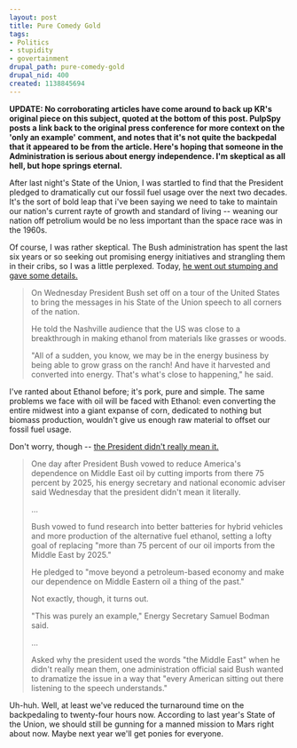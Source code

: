 ```yaml
--- 
layout: post
title: Pure Comedy Gold
tags: 
- Politics
- stupidity
- govertainment
drupal_path: pure-comedy-gold
drupal_nid: 400
created: 1138845694
---
```

<strong>UPDATE: No corroborating articles have come around to back up KR's original piece on this subject, quoted at the bottom of this post. PulpSpy posts a link back to the original press conference for more context on the 'only an example' comment, and notes that it's not quite the backpedal that it appeared to be from the article. Here's hoping that someone in the Administration is serious about energy independence. I'm skeptical as all hell, but hope springs eternal.</strong>



After last night's State of the Union, I was startled to find that the President pledged to dramatically cut our fossil fuel usage over the next two decades. It's the sort of bold leap that i've been saying we need to take to maintain our nation's current rayte of growth and standard of living -- weaning our nation off petrolium would be no less important than the space race was in the 1960s.



Of course, I was rather skeptical. The Bush administration has spent the last six years or so seeking out promising energy initiatives and strangling them in their cribs, so I was a little perplexed. Today, <a href="http://news.bbc.co.uk/2/hi/americas/4672216.stm">he went out stumping and gave some details.</a>

<blockquote>On Wednesday President Bush set off on a tour of the United States to bring the messages in his State of the Union speech to all corners of the nation.



He told the Nashville audience that the US was close to a breakthrough in making ethanol from materials like grasses or woods.



"All of a sudden, you know, we may be in the energy business by being able to grow grass on the ranch! And have it harvested and converted into energy. That's what's close to happening," he said.</blockquote>



I've ranted about Ethanol before; it's pork, pure and simple. The same problems we face with oil will be faced with Ethanol: even converting the entire midwest into a giant expanse of corn, dedicated to nothing but biomass production, wouldn't give us enough raw material to offset our fossil fuel usage.



Don't worry, though -- <a href="http://www.realcities.com/mld/krwashington/news/nation/13767738.htm?source=rss&channel=krwashington_nation">the President didn't really mean it.</a>

<blockquote>One day after President Bush vowed to reduce America's dependence on Middle East oil by cutting imports from there 75 percent by 2025, his energy secretary and national economic adviser said Wednesday that the president didn't mean it literally.

...

Bush vowed to fund research into better batteries for hybrid vehicles and more production of the alternative fuel ethanol, setting a lofty goal of replacing "more than 75 percent of our oil imports from the Middle East by 2025."



He pledged to "move beyond a petroleum-based economy and make our dependence on Middle Eastern oil a thing of the past."



Not exactly, though, it turns out.



"This was purely an example," Energy Secretary Samuel Bodman said.

...

Asked why the president used the words "the Middle East" when he didn't really mean them, one administration official said Bush wanted to dramatize the issue in a way that "every American sitting out there listening to the speech understands."</blockquote>



Uh-huh. Well, at least we've reduced the turnaround time on the backpedaling to twenty-four hours now. According to last year's State of the Union, we should still be gunning for a manned mission to Mars right about now. Maybe next year we'll get ponies for everyone.
